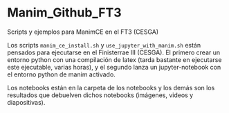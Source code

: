 # Manim_Github_FT3
Scripts y ejemplos para ManimCE en el FT3 (CESGA)


Los scripts `manim_ce_install.sh` y `use_jupyter_with_manim.sh` están pensados para ejecutarse en el Finisterrae III (CESGA). El primero crear un entorno python con una compilación de latex (tarda bastante en ejecutarse este ejecutable, varias horas), y el segundo lanza un jupyter-notebook con el entorno python de manim activado.

Los notebooks están en la carpeta de los notebooks y los demás son los resultados que debuelven dichos notebooks (imágenes, videos y diapositivas).

